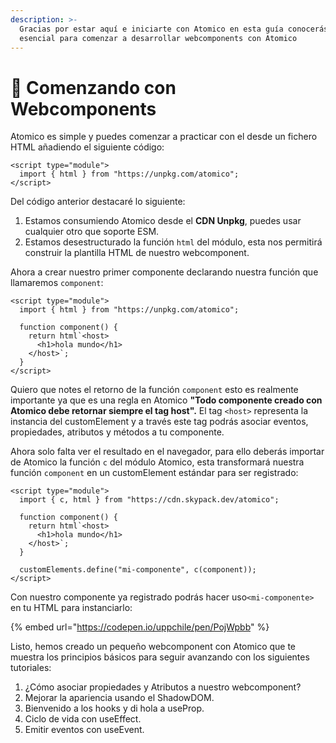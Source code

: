 ```yaml
---
description: >-
  Gracias por estar aquí e iniciarte con Atomico en esta guía conocerás lo
  esencial para comenzar a desarrollar webcomponents con Atomico
---
```


# 🚀 Comenzando con Webcomponents

 Atomico es simple y puedes  comenzar a practicar con el desde un fichero HTML añadiendo el siguiente código:

```markup
<script type="module">
  import { html } from "https://unpkg.com/atomico";
</script>
```

Del código anterior destacaré lo siguiente:

1. Estamos consumiendo Atomico desde el **CDN Unpkg**, puedes usar cualquier otro que soporte ESM.
2. Estamos desestructurado la función `html` del módulo,  esta nos permitirá construir la plantilla HTML de nuestro webcomponent.

Ahora a crear nuestro primer componente declarando nuestra función que llamaremos `component`:

```markup
<script type="module">
  import { html } from "https://unpkg.com/atomico";

  function component() {
    return html`<host>
      <h1>hola mundo</h1>
    </host>`;
  }
</script>
```

Quiero que notes el retorno de la función `component` esto es realmente importante ya que es una regla en Atomico **"Todo componente creado con Atomico debe retornar siempre el tag host".** El tag `<host>` representa la instancia del customElement y a través este tag podrás asociar eventos, propiedades, atributos y métodos a tu componente.

Ahora solo falta ver el resultado en el navegador, para ello deberás importar de Atomico la función `c` del módulo Atomico, esta transformará nuestra función `component` en un customElement estándar para ser registrado:

```markup
<script type="module">
  import { c, html } from "https://cdn.skypack.dev/atomico";

  function component() {
    return html`<host>
      <h1>hola mundo</h1>
    </host>`;
  }

  customElements.define("mi-componente", c(component));
</script>
```

Con nuestro componente ya registrado podrás hacer uso`<mi-componente>` en tu HTML para instanciarlo:

{% embed url="https://codepen.io/uppchile/pen/PojWpbb" %}

Listo, hemos creado un pequeño webcomponent con Atomico que te muestra los principios básicos para seguir avanzando con los siguientes tutoriales:

1. ¿Cómo asociar propiedades y Atributos a nuestro webcomponent?
2. Mejorar la apariencia usando el ShadowDOM.
3. Bienvenido a los hooks y di hola a useProp.
4. Ciclo de vida con useEffect.
5. Emitir eventos con useEvent.

